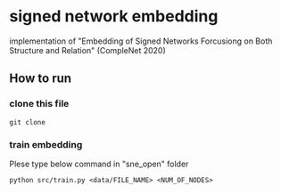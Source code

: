 # signed network embedding

implementation of "Embedding of Signed Networks Forcusiong on Both Structure and Relation" (CompleNet 2020)

## How to run
### clone this file
```
git clone 
```

### train embedding
Plese type below command in "sne_open" folder
```
python src/train.py <data/FILE_NAME> <NUM_OF_NODES>
```

